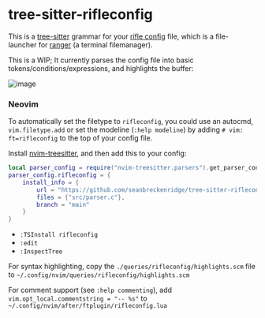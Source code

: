 # tree-sitter-rifleconfig

This is a [tree-sitter](https://tree-sitter.github.io/tree-sitter/) grammar for your [rifle config](https://github.com/ranger/ranger/blob/master/ranger/config/rifle.conf) file, which is a file-launcher for [ranger](https://github.com/ranger/ranger/) (a terminal filemanager).

This is a WIP; It currently parses the config file into basic tokens/conditions/expressions, and highlights the buffer:

![image](https://github.com/seanbreckenridge/tree-sitter-rifleconfig/assets/7804791/7d62fa37-6232-4903-a2b5-88cc6910b318)

### Neovim

To automatically set the filetype to `rifleconfig`, you could use an autocmd, `vim.filetype.add` or set the modeline (`:help modeline`) by adding `# vim: ft=rifleconfig` to the top of your config file.

Install [nvim-treesitter](https://github.com/nvim-treesitter/nvim-treesitter?tab=readme-ov-file), and then add this to your config:

```lua
local parser_config = require("nvim-treesitter.parsers").get_parser_configs()
parser_config.rifleconfig = {
    install_info = {
        url = "https://github.com/seanbreckenridge/tree-sitter-rifleconfig",
        files = {"src/parser.c"},
        branch = "main"
    }
}
```

- `:TSInstall rifleconfig`
- `:edit`
- `:InspectTree`

For syntax highlighting, copy the `./queries/rifleconfig/highlights.scm` file to `~/.config/nvim/queries/rifleconfig/highlights.scm`

For comment support (see `:help commenting`), add `vim.opt_local.commentstring = "-- %s"` to `~/.config/nvim/after/ftplugin/rifleconfig.lua`
